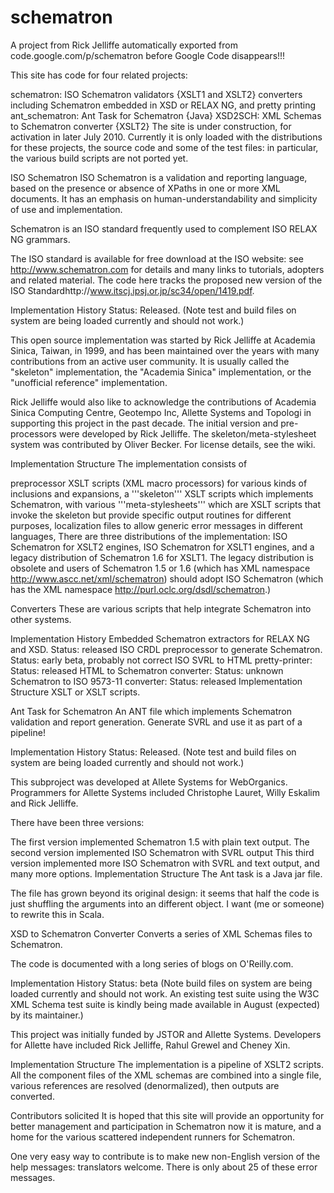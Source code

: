 # schematron
A project from Rick Jelliffe automatically exported from code.google.com/p/schematron
before Google Code disappears!!!

This site has code for four related projects:

schematron: ISO Schematron validators {XSLT1 and XSLT2}
converters including Schematron embedded in XSD or RELAX NG, and pretty printing
ant_schematron: Ant Task for Schematron {Java}
XSD2SCH: XML Schemas to Schematron converter {XSLT2}
The site is under construction, for activation in later July 2010. Currently it is only loaded with the distributions for these projects, the source code and some of the test files: in particular, the various build scripts are not ported yet.

ISO Schematron
ISO Schematron is a validation and reporting language, based on the presence or absence of XPaths in one or more XML documents. It has an emphasis on human-understandability and simplicity of use and implementation.

Schematron is an ISO standard frequently used to complement ISO RELAX NG grammars.

The ISO standard is available for free download at the ISO website: see http://www.schematron.com for details and many links to tutorials, adopters and related material. The code here tracks the proposed new version of the ISO Standardhttp://www.itscj.ipsj.or.jp/sc34/open/1419.pdf.

Implementation History
Status: Released. (Note test and build files on system are being loaded currently and should not work.)

This open source implementation was started by Rick Jelliffe at Academia Sinica, Taiwan, in 1999, and has been maintained over the years with many contributions from an active user community. It is usually called the "skeleton" implementation, the "Academia Sinica" implementation, or the "unofficial reference" implementation.

Rick Jelliffe would also like to acknowledge the contributions of Academia Sinica Computing Centre, Geotempo Inc, Allette Systems and Topologi in supporting this project in the past decade. The initial version and pre-processors were developed by Rick Jelliffe. The skeleton/meta-stylesheet system was contributed by Oliver Becker. For license details, see the wiki.

Implementation Structure
The implementation consists of

preprocessor XSLT scripts (XML macro processors) for various kinds of inclusions and expansions,
a '''skeleton''' XSLT scripts which implements Schematron, with
various '''meta-stylesheets''' which are XSLT scripts that invoke the skeleton but provide specific output routines for different purposes,
localization files to allow generic error messages in different languages,
There are three distributions of the implementation: ISO Schematron for XSLT2 engines, ISO Schematron for XSLT1 engines, and a legacy distribution of Schematron 1.6 for XSLT1. The legacy distribution is obsolete and users of Schematron 1.5 or 1.6 (which has XML namespace http://www.ascc.net/xml/schematron) should adopt ISO Schematron (which has the XML namespace http://purl.oclc.org/dsdl/schematron.)

Converters
These are various scripts that help integrate Schematron into other systems.

Implementation History
Embedded Schematron extractors for RELAX NG and XSD. Status: released
ISO CRDL preprocessor to generate Schematron. Status: early beta, probably not correct
ISO SVRL to HTML pretty-printer: Status: released
HTML to Schematron converter: Status: unknown
Schematron to ISO 9573-11 converter: Status: released
Implementation Structure
XSLT or XSLT scripts.

Ant Task for Schematron
An ANT file which implements Schematron validation and report generation. Generate SVRL and use it as part of a pipeline!

Implementation History
Status: Released. (Note test and build files on system are being loaded currently and should not work.)

This subproject was developed at Allete Systems for WebOrganics. Programmers for Allette Systems included Christophe Lauret, Willy Eskalim and Rick Jelliffe.

There have been three versions:

The first version implemented Schematron 1.5 with plain text output.
The second version implemented ISO Schematron with SVRL output
This third version implemented more ISO Schematron with SVRL and text output, and many more options.
Implementation Structure
The Ant task is a Java jar file.

The file has grown beyond its original design: it seems that half the code is just shuffling the arguments into an different object. I want (me or someone) to rewrite this in Scala.

XSD to Schematron Converter
Converts a series of XML Schemas files to Schematron.

The code is documented with a long series of blogs on O'Reilly.com.

Implementation History
Status: beta (Note build files on system are being loaded currently and should not work. An existing test suite using the W3C XML Schema test suite is kindly being made available in August (expected) by its maintainer.)

This project was initially funded by JSTOR and Allette Systems. Developers for Allette have included Rick Jelliffe, Rahul Grewel and Cheney Xin.

Implementation Structure
The implementation is a pipeline of XSLT2 scripts. All the component files of the XML schemas are combined into a single file, various references are resolved (denormalized), then outputs are converted.

Contributors solicited
It is hoped that this site will provide an opportunity for better management and participation in Schematron now it is mature, and a home for the various scattered independent runners for Schematron.

One very easy way to contribute is to make new non-English version of the help messages: translators welcome. There is only about 25 of these error messages.


